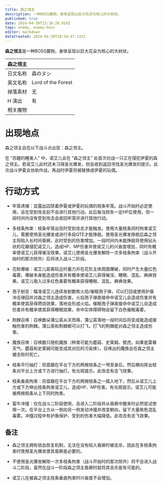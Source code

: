 ```yaml
---
title: 森之领主
description: 一种BOSS魔物，身体呈现以巨大花朵为核心的大树状。
published: true
date: 2024-04-30T13:18:28.016Z
tags: enemy, enemy-boss
editor: markdown
dateCreated: 2024-04-30T10:58:47.115Z
---
```


**森之领主**是一种BOSS魔物，身体呈现以巨大花朵为核心的大树状。

<!-- 在这里放置图像 -->

| 森之领主 ||
| - | - |
| 日文名称 | <span lang="ja">森のヌシ</span> |
| 英文名称 | Lord of the Forest |
| 掉落素材 | 无 |
| H 演出 | 有 |
| 相关魔物 |  |

# 出现地点

森之领主会在以下战斗点出现：森之领主。

在 “苏醒的睡美人” 中，诺艾儿会在 “森之领主” 处首次对战一只正在侵犯伊夏的森之领主。若诺艾儿此时还未习得圣光爆发，则会收到返回寻找圣光爆发的提示。此次战斗伊夏会协助作战，再战时伊夏将被替换成伊夏的玩偶。

# 行动方式

- 牢笼诱捕：显露出囚禁着伊夏或伊夏的玩偶的枝条牢笼。战斗开始时必定使用，且在受到攻击前不会进行其他行动。此后每当损失一定HP后使用，但一段时间内没有受到攻击会收回牢笼并进行其他行动。

- 多枝条拘束：枝条牢笼出现时受到攻击才能触发。使用大量枝条同时拘束诺艾儿，需要使用圣光爆发或进行多段QTE才能挣脱。使用圣光爆发挣脱后森之领主将陷入长时间昏厥，此时受到的伤害增加。一段时间内未能挣脱将使用钻头状的花瓣侵犯诺艾儿，造成HP、MP伤害并使诺艾儿的兴奋度增加，同时有概率使诺艾儿获得催淫效果。诺艾儿使用圣光爆发解除一次多枝条拘束（战斗开始时的那次除外）后将进入战斗二阶段。

- 花粉爆破：诺艾儿距离较近时蓄力并在花形主体周围爆破，同时产生大量红色毒雾。爆破本身能造成伤害并有概率使诺艾儿获得催淫、睡眠、混乱、麻痹效果。诺艾儿吸入过多红色毒雾有概率获得睡眠、混乱、麻痹效果。

- 孢子射击：瞄准诺艾儿连续发射数枚火焰/催眠孢子弹，可以打回或使用护盾冲击弹回并对森之领主造成伤害。火焰孢子弹直接命中诺艾儿会造成伤害并有概率使其获得燃烧效果，落地会形成火焰。催眠孢子弹直接命中诺艾儿会造成伤害并有概率使其获得睡眠效果，命中实体障碍物会留下白色催眠毒雾。

- 荆棘召唤：召唤数朵蒲公英从天而降，蒲公英落地一段时间后将变成能造成接触伤害的荆棘。蒲公英和荆棘都可以打飞，打飞的荆棘能对森之领主造成伤害。

- 魔族召唤：召唤数只随机魔族（种类可能为蘑菇、史莱姆、壁虎。如果是雷暴天气，蘑菇和史莱姆可能变成其对应的污染体）。召唤出的魔族会在森之领主被击败时死亡。

- 枝条平行抽打：将盘踞在平台下方的两根枝条之一甩至身后，然后横向挥出枝条对平台上方或下方进行抽打。有光斑提示。此攻击有击飞效果。

- 枝条垂直拘束：将盘踞在平台下方的两根枝条之一插入地下，然后从诺艾儿上方或下方伸出枝条拘束诺艾儿，造成HP、MP伤害。有光斑提示。诺艾儿可能被两根枝条从上下同时拘束。

- 蛮牛冲撞：仅在战斗二阶段使用，且进入二阶段并从昏厥中醒来时必然尝试使用一次。在平台上方从一侧向另一侧发动冲撞并改变朝向，留下大量紫色混乱毒雾。冲撞过程中有护盾保护，受到的伤害大幅降低。此攻击有击飞效果。

## 备注

- 森之领主拥有锁血恢复机制，无法在没有陷入昏厥时被击杀，因此在多枝条拘束时使用圣光爆发使其昏厥是必要的。

- 不使用圣光爆发解除一次多枝条拘束（战斗开始时的那次除外）将不会进入战斗二阶段，虽然在战斗一阶段森之领主昏厥时就将其击杀是有可能的。

- 诺艾儿在被森之领主枝条垂直拘束时兴奋度不会增加。
